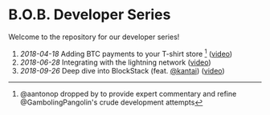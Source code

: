 B.O.B. Developer Series
==

Welcome to the repository for our developer series!

1. _2018-04-18_ Adding BTC payments to your T-shirt store [^1] ([video][payments])
2. _2018-06-28_ Integrating with the lightning network ([video][lightning])
3. _2018-09-26_ Deep dive into BlockStack (feat. [@kantai][kantai]) ([video][blockstack])

[payments]: https://www.youtube.com/watch?v=wqPkDz3kxaA 
[lightning]: https://www.youtube.com/watch?v=GBldm2ZQSYA 
[blockstack]: https://www.youtube.com/watch?v=uaS1ObtiiBE
[kantai]: https://github.com/kantai 

[^1]: @aantonop dropped by to provide expert commentary and refine 
  @GambolingPangolin's crude development attempts
